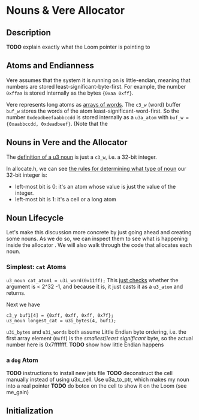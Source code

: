 # Nouns & Vere Allocator

## Description
**TODO** explain exactly what the Loom pointer is pointing to

## Atoms and Endianness
Vere assumes that the system it is running on is little-endian, meaning that numbers are stored least-significant-byte-first. For example, the number `0xffaa` is stored internally as the bytes `{0xaa 0xff}`.

Vere represents long atoms as [arrays of words](https://github.com/urbit/urbit/blob/3fc5db758b5b27e574da4d1254768d480998ce63/pkg/urbit/include/noun/allocate.h#L53). The `c3_w` (word) buffer `buf_w` stores the words of the atom least-significant-word-first. So the number `0xdeadbeefaabbccdd` is stored internally as a `u3a_atom` with `buf_w = {0xaabbccdd, 0xdeadbeef}`. (Note that the 
 


## Nouns in Vere and the Allocator
The [definition of a u3 noun](https://github.com/urbit/urbit/blob/3fc5db758b5b27e574da4d1254768d480998ce63/pkg/urbit/include/noun/aliases.h#L35) is just a `c3_w`, i.e. a 32-bit integer.

In allocate.h, we can see [the rules for determining what type of noun](https://github.com/urbit/urbit/blob/3fc5db758b5b27e574da4d1254768d480998ce63/pkg/urbit/include/noun/allocate.h#L199) our 32-bit integer is:
* left-most bit is 0: it's an atom whose value is just the value of the integer.
* left-most bit is 1: it's a cell or a long atom

## Noun Lifecycle
Let's make this discussion more concrete by just going ahead and creating some nouns. As we do so, we can inspect them to see what is happening inside the allocator . We will also walk through the code that allocates each noun.

### Simplest: `cat` Atoms
`u3_noun cat_atom1 = u3i_word(0x11ff);`
This [just checks](https://github.com/urbit/urbit/blob/3fc5db758b5b27e574da4d1254768d480998ce63/pkg/urbit/noun/imprison.c#L292) whether the argument is < 2^32 -1, and because it is, it just casts it as a `u3_atom` and returns.

Next we have 
```
c3_y buf1[4] = {0xff, 0xff, 0xff, 0x7f};
u3_noun longest_cat = u3i_bytes(4, buf1);
```
`u3i_bytes` and `u3i_words` both assume Little Endian byte ordering, i.e. the first array element (`0xff`) is the *smallest*/*least significant* byte, so the actual number here is 0x7fffffff.  **TODO** show how little Endian happens

### a `dog` Atom


**TODO** instructions to install new jets file
**TODO** deconstruct the cell manually instead of using u3x_cell. Use u3a_to_ptr, which makes my noun into a real pointer
**TODO** do botox on the cell to show it on the Loom (see me_gain)

## Initialization
